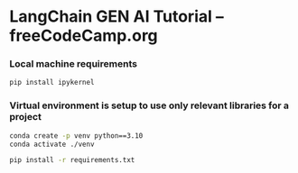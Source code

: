 # LangChain GEN AI Tutorial – freeCodeCamp.org

### Local machine requirements
``` bash
pip install ipykernel
```
### Virtual environment is setup to use only relevant libraries for a project
``` bash
conda create -p venv python==3.10
conda activate ./venv

pip install -r requirements.txt
```
